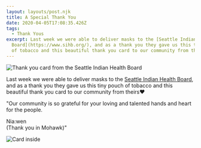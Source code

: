 ```yaml
---
layout: layouts/post.njk
title: A Special Thank You
date: 2020-04-05T17:08:35.426Z
tags:
  - Thank Yous
excerpt: Last week we were able to deliver masks to the [Seattle Indian Health
  Board](https://www.sihb.org/), and as a thank you they gave us this tiny pouch
  of tobacco and this beautiful thank you card to our community from theirs❤️
---
```

![Thank you card from the Seattle Indian Health Board](/images/seattle-indian-health-board-card.jpg)

Last week we were able to deliver masks to the [Seattle Indian Health Board](https://www.sihb.org/), and as a thank you they gave us this tiny pouch of tobacco and this beautiful thank you card to our community from theirs❤️

"Our community is so grateful for your loving and talented hands and heart for the people.

Nia:wen\
(Thank you in Mohawk)"

![Card inside](/images/seattle-indian-health-board-card-inside.jpg)